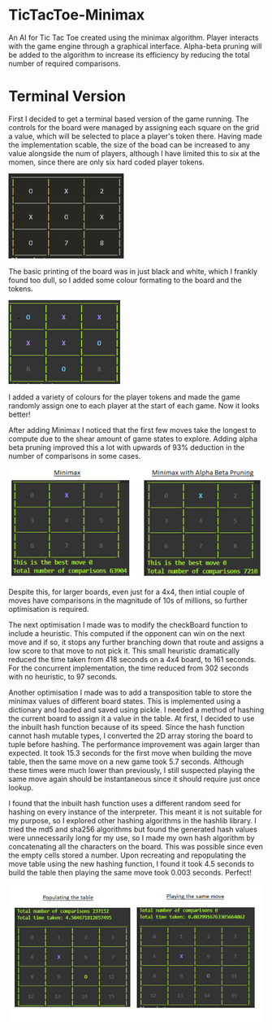 # TicTacToe-Minimax

An AI for Tic Tac Toe created using the minimax algorithm. Player interacts with the game engine through a graphical interface. Alpha-beta pruning will be added to the algorithm to increase its efficiency by reducing the total number of required comparisons.

# Terminal Version

First I decided to get a terminal based version of the game running. The controls for the board were managed by assigning each square on the grid a value, which will be selected to place a player's token there. Having made the implementation scable, the size of the boad can be increased to any value alongside the num of players, although I have limited this to six at the momen, since there are only six hard coded player tokens. 

![basic board](imgs/noColourBoard.png) 

The basic printing of the board was in just black and white, which I frankly found too dull, so I added some colour formating to the board and the tokens.

![basic board](imgs/colouredBoard.png) 

I added a variety of colours for the player tokens and made the game randomly assign one to each player at the start of each game. Now it looks better! 

After adding Minimax I noticed that the first few moves take the longest to compute due to the shear amount of game states to explore. Adding alpha beta pruning improved this a lot with upwards of 93% deduction in the number of comparisons in some cases. 

![basic board](imgs/pruningImprovement.png) 

Despite this, for larger boards, even just for a 4x4, then intial couple of moves have comparisons in the magnitude of 10s of millions, so further optimisation is required. 

The next optimisation I made was to modify the checkBoard function to include a heuristic. This computed if the opponent can win on the next move and if so, it stops any further branching down that route and assigns a low score to that move to not pick it. This small heuristic dramatically reduced the time taken from 418 seconds on a 4x4 board, to 161 seconds. For the concurrent implementation, the time reduced from 302 seconds with no heuristic, to 97 seconds. 

Another optimisation I made was to add a transposition table to store the minimax values of different board states. This is implemented using a dictionary and loaded and saved using pickle. I needed a method of hashing the current board to assign it a value in the table. At first, I decided to use the inbuilt hash function because of its speed. Since the hash function cannot hash mutable types, I converted the 2D array storing the board to tuple before hashing. The performance improvement was again larger than expected. It took 15.3 seconds for the first move when building the move table, then the same move on a new game took 5.7 seconds. Although these times were much lower than previously, I still suspected playing the same move again should be instantaneous since it should require just once lookup. 

I found that the inbuilt hash function uses a different random seed for hashing on every instance of the interpreter. This meant it is not suitable for my purpose, so I explored other hashing algorithms in the hashlib library. I tried the md5 and sha256 algorithms but found the generated hash values were unnecessarily long for my use, so I made my own hash algorithm by concatenating all the characters on the board. This was possible since even the empty cells stored a number. Upon recreating and repopulating the move table using the new hashing function, I found it took 4.5 seconds to build the table then playing the same move took 0.003 seconds. Perfect!

![basic board](imgs/moveTablePopulating.png)
